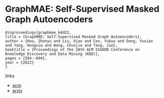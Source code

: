 # GraphMAE: Self-Supervised Masked Graph Autoencoders

```
@inproceedings{graphmae_kdd22,
title = {GraphMAE: Self-Supervised Masked Graph Autoencoders},
author = {Hou, Zhenyu and Liu, Xiao and Cen, Yukuo and Dong, Yuxiao and Yang, Hongxia and Wang, Chunjie and Tang, Jie},
booktitle = {Proceedings of the 28th ACM SIGKDD Conference on Knowledge Discovery and Data Mining (KDD)},
pages = {594--604},
year = {2022}
}
```

links
- [acm](https://dl.acm.org/doi/10.1145/3534678.3539321)
- [arxiv](https://arxiv.org/abs/2205.10803)
